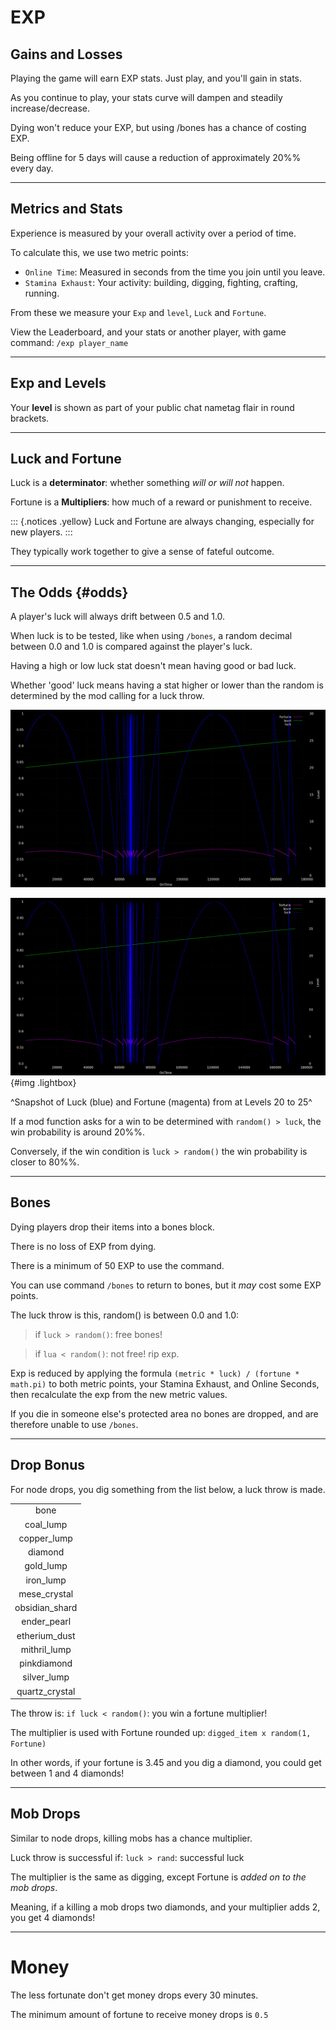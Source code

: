 # EXP

## Gains and Losses

Playing the game will earn EXP stats. Just play, and you'll gain in stats.

As you continue to play, your stats curve will dampen and steadily increase/decrease.

Dying won't reduce your EXP, but using /bones has a chance of costing EXP.

Being offline for 5 days will cause a reduction of approximately 20%% every day.

___

## Metrics and Stats

Experience is measured by your overall activity over a period of time.

To calculate this, we use two metric points:

- `Online Time`: Measured in seconds from the time you join until you leave.
- `Stamina Exhaust`: Your activity: building, digging, fighting, crafting, running.

From these we measure your `Exp` and `level`, `Luck` and `Fortune`.

View the Leaderboard, and your stats or another player, with game command: `/exp player_name`

___

## Exp and Levels

Your **level** is shown as part of your public chat nametag flair in round brackets.

___

## Luck and Fortune

Luck is a **determinator**: whether something *will or will not* happen.

Fortune is a **Multipliers**: how much of a reward or punishment to receive.

::: {.notices .yellow}
Luck and Fortune are always changing, especially for new players.
:::

They typically work together to give a sense of fateful outcome.

___

## The Odds {#odds}

A player's luck will always drift between 0.5 and 1.0.

When luck is to be tested, like when using `/bones`, a random decimal between 0.0 and 1.0 is compared against the player's luck.

Having a high or low luck stat doesn't mean having good or bad luck.

Whether 'good' luck means having a stat higher or lower than the random is determined by the mod calling for a luck throw.

[![Thumbnail Snapshot of Luck and Fortune at Levels 20 to 25](/images/other/published/thumbnails/exp_simulation-lvl_20-25.jpg)](#img)

[![Full Snapshot of Luck and Fortune at Levels 20 to 25](/images/other/published/full/exp_simulation-lvl_20-25.png)](#odds){#img .lightbox}

^Snapshot of Luck (blue) and Fortune (magenta) from at Levels 20 to 25^

If a mod function asks for a win to be determined with `random() > luck`, the win probability is around 20%%.

Conversely, if the win condition is `luck > random()` the win probability is closer to 80%%.

___

## Bones

Dying players drop their items into a bones block.

There is no loss of EXP from dying.

There is a minimum of 50 EXP to use the command.

You can use command `/bones` to return to bones, but it *may* cost some EXP points.

The luck throw is this, random() is between 0.0 and 1.0:

  > if `luck > random()`: free bones!

  > if `lua < random()`: not free! rip exp.

Exp is reduced by applying the formula `(metric * luck) / (fortune * math.pi)` to both metric points, your Stamina Exhaust, and Online Seconds, then recalculate the exp from the new metric values.

If you die in someone else's protected area no bones are dropped, and are therefore unable to use `/bones`.

___

## Drop Bonus

For node drops, you dig something from the list below, a luck throw is made.

|                |
|:--------------:|
| bone           |
| coal_lump      |
| copper_lump    |
| diamond        |
| gold_lump      |
| iron_lump      |
| mese_crystal   |
| obsidian_shard |
| ender_pearl    |
| etherium_dust  |
| mithril_lump   |
| pinkdiamond    |
| silver_lump    |
| quartz_crystal |

The throw is: `if luck < random()`: you win a fortune multiplier!

The multiplier is used with Fortune rounded up: `digged_item x random(1, Fortune)`

In other words, if your fortune is 3.45 and you dig a diamond, you could get between 1 and 4 diamonds!

___

## Mob Drops

Similar to node drops, killing mobs has a chance multiplier.

Luck throw is successful if: `luck > rand`: successful luck

The multiplier is the same as digging, except Fortune is *added on to the mob drops*.

Meaning, if a killing a mob drops two diamonds, and your multiplier adds 2, you get 4 diamonds!

___

# Money

The less fortunate don't get money drops every 30 minutes.

The minimum amount of fortune to receive money drops is `0.5`

